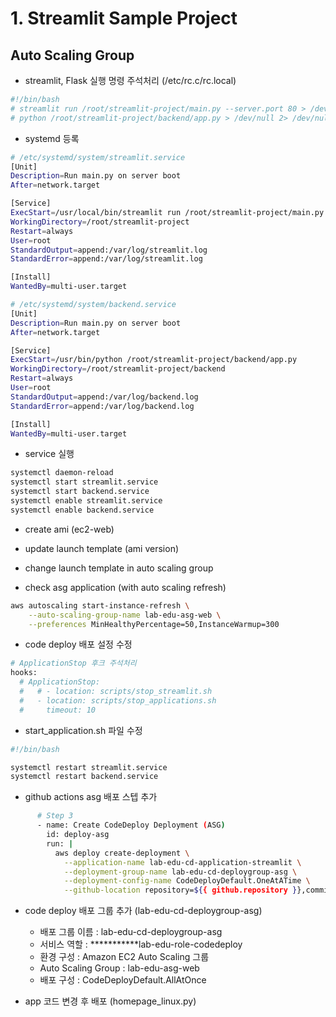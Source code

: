 # 1. Streamlit Sample Project

## Auto Scaling Group 

- streamlit, Flask 실행 명령 주석처리 (/etc/rc.c/rc.local)

```bash
#!/bin/bash
# streamlit run /root/streamlit-project/main.py --server.port 80 > /dev/null 2> /dev/null < /dev/null &
# python /root/streamlit-project/backend/app.py > /dev/null 2> /dev/null < /dev/null &
```

- systemd 등록

```bash
# /etc/systemd/system/streamlit.service
[Unit]
Description=Run main.py on server boot
After=network.target

[Service]
ExecStart=/usr/local/bin/streamlit run /root/streamlit-project/main.py --server.port 80
WorkingDirectory=/root/streamlit-project
Restart=always
User=root
StandardOutput=append:/var/log/streamlit.log
StandardError=append:/var/log/streamlit.log

[Install]
WantedBy=multi-user.target
```

```bash
# /etc/systemd/system/backend.service
[Unit]
Description=Run main.py on server boot
After=network.target

[Service]
ExecStart=/usr/bin/python /root/streamlit-project/backend/app.py
WorkingDirectory=/root/streamlit-project/backend
Restart=always
User=root
StandardOutput=append:/var/log/backend.log
StandardError=append:/var/log/backend.log

[Install]
WantedBy=multi-user.target
```

- service 실행

```bash
systemctl daemon-reload
systemctl start streamlit.service
systemctl start backend.service
systemctl enable streamlit.service
systemctl enable backend.service
```

- create ami (ec2-web)

- update launch template (ami version)

- change launch template in auto scaling group 

- check asg application (with auto scaling refresh)

```bash
aws autoscaling start-instance-refresh \
    --auto-scaling-group-name lab-edu-asg-web \
    --preferences MinHealthyPercentage=50,InstanceWarmup=300
```

- code deploy 배포 설정 수정

```bash
# ApplicationStop 후크 주석처리
hooks:
  # ApplicationStop:
  #   # - location: scripts/stop_streamlit.sh
  #   - location: scripts/stop_applications.sh
  #     timeout: 10
```

- start_application.sh 파일 수정

```bash
#!/bin/bash

systemctl restart streamlit.service
systemctl restart backend.service
```

- github actions asg 배포 스텝 추가

```bash
      # Step 3
      - name: Create CodeDeploy Deployment (ASG)
        id: deploy-asg
        run: |
          aws deploy create-deployment \
            --application-name lab-edu-cd-application-streamlit \
            --deployment-group-name lab-edu-cd-deploygroup-asg \
            --deployment-config-name CodeDeployDefault.OneAtATime \
            --github-location repository=${{ github.repository }},commitId=${{ github.sha }}
```

- code deploy 배포 그룹 추가 (lab-edu-cd-deploygroup-asg)

  - 배포 그룹 이름 : lab-edu-cd-deploygroup-asg
  - 서비스 역할 : ***********lab-edu-role-codedeploy
  - 환경 구성 : Amazon EC2 Auto Scaling 그룹
  - Auto Scaling Group : lab-edu-asg-web
  - 배포 구성 : CodeDeployDefault.AllAtOnce



- app 코드 변경 후 배포 (homepage_linux.py)